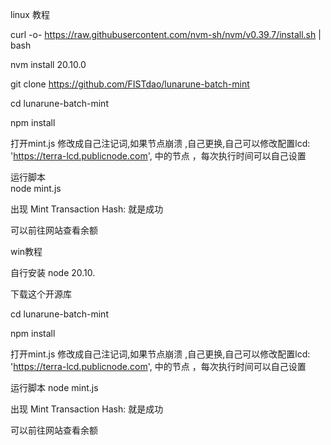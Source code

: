 linux 教程
				
curl -o- https://raw.githubusercontent.com/nvm-sh/nvm/v0.39.7/install.sh | bash
				
nvm install 20.10.0

git clone https://github.com/FISTdao/lunarune-batch-mint
				
cd lunarune-batch-mint 
				
npm install
				
打开mint.js 修改成自己注记词,如果节点崩溃 ,自己更换,自己可以修改配置lcd: 'https://terra-lcd.publicnode.com',  中的节点 ，每次执行时间可以自己设置 
				
运行脚本				
node mint.js
				
出现 Mint Transaction Hash:  就是成功
				
可以前往网站查看余额		

win教程

自行安装 node 20.10.

下载这个开源库

cd lunarune-batch-mint

npm install

打开mint.js 修改成自己注记词,如果节点崩溃 ,自己更换,自己可以修改配置lcd: 'https://terra-lcd.publicnode.com', 中的节点 ，每次执行时间可以自己设置

运行脚本 node mint.js

出现 Mint Transaction Hash: 就是成功

可以前往网站查看余额
